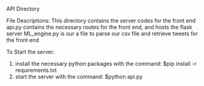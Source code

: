 API Directory

File Descriptions:
This directory contains the server codes for the front end
api.py contains the necessary routes for the front end, and hosts the flask server
ML_engine.py is our a file to parse our csv file and retrieve tweets for the front end

To Start the server:
1. install the necessary python packages with the command:
$pip install -r requirements.txt
2. start the server with the command:
$python api.py